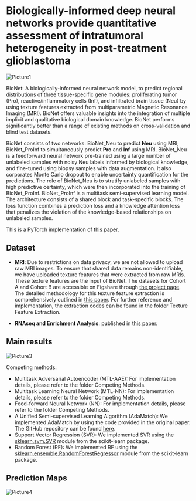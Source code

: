# Biologically-informed deep neural networks provide quantitative assessment of intratumoral heterogeneity in post-treatment glioblastoma
![Picture1](https://github.com/hairongw/BioNet/assets/30871667/e2d4f3c6-592e-443a-924a-fe1452a8531d)

BioNet: A biologically-informed neural network model, to predict regional distributions of three tissue-specific gene modules: proliferating tumor (Pro), reactive/inflammatory cells (Inf), and infiltrated brain tissue (Neu) by using texture features extracted from multiparametric Magnetic Resonance Imaging (MRI). BioNet offers valuable insights into the integration of multiple implicit and qualitative biological domain knowledge. BioNet performs significantly better than a range of existing methods on cross-validation and blind test datasets. 

BioNet consists of two networks: BioNet_Neu to predict **Neu** using MRI; BioNet_ProInf to simultaneously predict **Pro** and **Inf** using MRI. BioNet_Neu is a feedforward neural network pre-trained using a large number of unlabeled samples with noisy Neu labels informed by biological knowledge, and fine-tuned using biopsy samples with data augmentation. It also corporates Monte Carlo dropout to enable uncertainty quantification for the predictions. The role of BioNet_Neu is to stratify unlabeled samples with high predictive certainty, which were then incorporated into the training of BioNet_ProInf. BioNet_ProInf is a multitask semi-supervised learning model. The architecture consists of a shared block and task-specific blocks. The loss function combines a prediction loss and a knowledge attention loss that penalizes the violation of the knowledge-based relationships on unlabeled samples.

This is a PyTorch implementation of [this paper](https://www.biorxiv.org/content/10.1101/2022.12.20.521086v3.full.pdf).

## Dataset
- **MRI**: Due to restrictions on data privacy, we are not allowed to upload raw MRI images. To ensure that shared data remains non-identifiable, we have uploaded texture features that were extracted from raw MRIs. These texture features are the input of BioNet. The datasets for Cohort A and Cohort B are accessible on Figshare through [the project page](https://figshare.com/projects/Texture_features_of_Multiparametric_MRI_-_Recurrent_Glioblastoma/193223). The detailed methodology for this texture feature extraction is comprehensively outlined in [this paper](https://www.nature.com/articles/s41598-021-83141-z). For further reference and implementation, the extraction codes can be found in the folder Texture Feature Extraction.

- **RNAseq and Enrichment Analysis**: published in [this paper](https://www.nature.com/articles/s41467-023-38186-1).

## Main results
![Picture3](https://github.com/hairongw/BioNet/assets/30871667/cd3ad781-6cbb-4878-82b8-ffff9c1673bc)

Competing methods:
- Multitask Adversarial Autoencoder (MTL-AAE): For implementation details, please refer to the folder Competing Methods.
- Multitask Learning Neural Network (MTL-NN): For implementation details, please refer to the folder Competing Methods.
- Feed-forward Neural Network (NN): For implementation details, please refer to the folder Competing Methods.
- A Unified Semi-supervised Learning Algorithm (AdaMatch): We implemented AdaMatch by using the code provided in the original paper. The GitHub repository can be found [here](https://github.com/google-research/adamatch).
- Support Vector Regression (SVR): We implemented SVR using the [sklearn.svm.SVR](https://scikit-learn.org/stable/modules/generated/sklearn.svm.SVR.html) module from the scikit-learn package.
- Random Forest (RF): We implemented RF using the [sklearn.ensemble.RandomForestRegressor](https://scikit-learn.org/stable/modules/generated/sklearn.ensemble.RandomForestRegressor.html) module from the scikit-learn package.

## Prediction Maps
![Picture4](https://github.com/hairongw/BioNet/assets/30871667/01a8a6bc-f828-4fdf-88cf-ef1f14de5e16)





